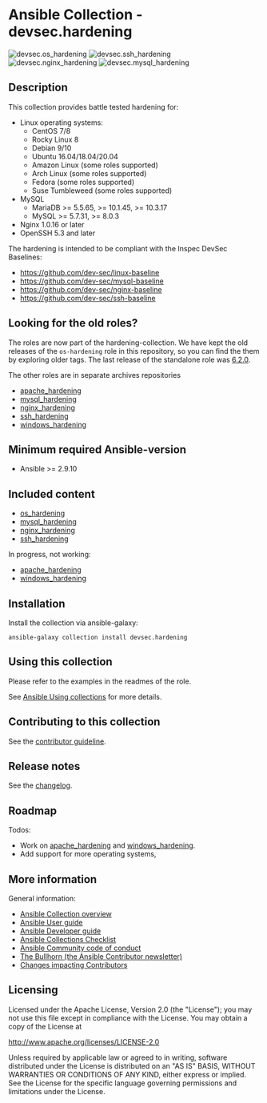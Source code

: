 # Ansible Collection - devsec.hardening

![devsec.os_hardening](https://github.com/dev-sec/ansible-os-hardening/workflows/devsec.os_hardening/badge.svg)
![devsec.ssh_hardening](https://github.com/dev-sec/ansible-os-hardening/workflows/devsec.ssh_hardening/badge.svg)
![devsec.nginx_hardening](https://github.com/dev-sec/ansible-os-hardening/workflows/devsec.nginx_hardening/badge.svg)
![devsec.mysql_hardening](https://github.com/dev-sec/ansible-os-hardening/workflows/devsec.mysql_hardening/badge.svg)

## Description

This collection provides battle tested hardening for:

- Linux operating systems:
  - CentOS 7/8
  - Rocky Linux 8
  - Debian 9/10
  - Ubuntu 16.04/18.04/20.04
  - Amazon Linux (some roles supported)
  - Arch Linux (some roles supported)
  - Fedora (some roles supported)
  - Suse Tumbleweed (some roles supported)
- MySQL
  - MariaDB >= 5.5.65, >= 10.1.45, >= 10.3.17
  - MySQL >= 5.7.31, >= 8.0.3
- Nginx 1.0.16 or later
- OpenSSH 5.3 and later

The hardening is intended to be compliant with the Inspec DevSec Baselines:

- <https://github.com/dev-sec/linux-baseline>
- <https://github.com/dev-sec/mysql-baseline>
- <https://github.com/dev-sec/nginx-baseline>
- <https://github.com/dev-sec/ssh-baseline>

## Looking for the old roles?

The roles are now part of the hardening-collection.
We have kept the old releases of the `os-hardening` role in this repository, so you can find the them by exploring older tags.
The last release of the standalone role was [6.2.0](https://github.com/dev-sec/ansible-collection-hardening/tree/6.2.0).

The other roles are in separate archives repositories

- [apache_hardening](https://github.com/dev-sec/ansible-apache-hardening)
- [mysql_hardening](https://github.com/dev-sec/ansible-mysql-hardening)
- [nginx_hardening](https://github.com/dev-sec/ansible-nginx-hardening)
- [ssh_hardening](https://github.com/dev-sec/ansible-ssh-hardening)
- [windows_hardening](https://github.com/dev-sec/ansible-windows-hardening)

## Minimum required Ansible-version

- Ansible >= 2.9.10

## Included content

- [os_hardening](roles/os_hardening/)
- [mysql_hardening](roles/mysql_hardening/)
- [nginx_hardening](roles/nginx_hardening/)
- [ssh_hardening](roles/ssh_hardening/)

In progress, not working:

- [apache_hardening](roles/apache_hardening/)
- [windows_hardening](roles/windows_hardening/)

## Installation

Install the collection via ansible-galaxy:

`ansible-galaxy collection install devsec.hardening`

## Using this collection

Please refer to the examples in the readmes of the role.

See [Ansible Using collections](https://docs.ansible.com/ansible/latest/user_guide/collections_using.html) for more details.

## Contributing to this collection

See the [contributor guideline](CONTRIBUTING.md).

## Release notes

See the [changelog](https://github.com/dev-sec/ansible-os-hardening/tree/master/CHANGELOG.md).

## Roadmap

Todos:

- Work on [apache_hardening](roles/apache_hardening/) and [windows_hardening](roles/windows_hardening/).
- Add support for more operating systems,

## More information

General information:

- [Ansible Collection overview](https://github.com/ansible-collections/overview)
- [Ansible User guide](https://docs.ansible.com/ansible/latest/user_guide/index.html)
- [Ansible Developer guide](https://docs.ansible.com/ansible/latest/dev_guide/index.html)
- [Ansible Collections Checklist](https://github.com/ansible-collections/overview/blob/master/collection_requirements.rst)
- [Ansible Community code of conduct](https://docs.ansible.com/ansible/latest/community/code_of_conduct.html)
- [The Bullhorn (the Ansible Contributor newsletter)](https://us19.campaign-archive.com/home/?u=56d874e027110e35dea0e03c1&id=d6635f5420)
- [Changes impacting Contributors](https://github.com/ansible-collections/overview/issues/45)

## Licensing

Licensed under the Apache License, Version 2.0 (the "License"); you may not use this file except in compliance with the License. You may obtain a copy of the License at

<http://www.apache.org/licenses/LICENSE-2.0>

Unless required by applicable law or agreed to in writing, software distributed under the License is distributed on an "AS IS" BASIS, WITHOUT WARRANTIES OR CONDITIONS OF ANY KIND, either express or implied. See the License for the specific language governing permissions and limitations under the License.
